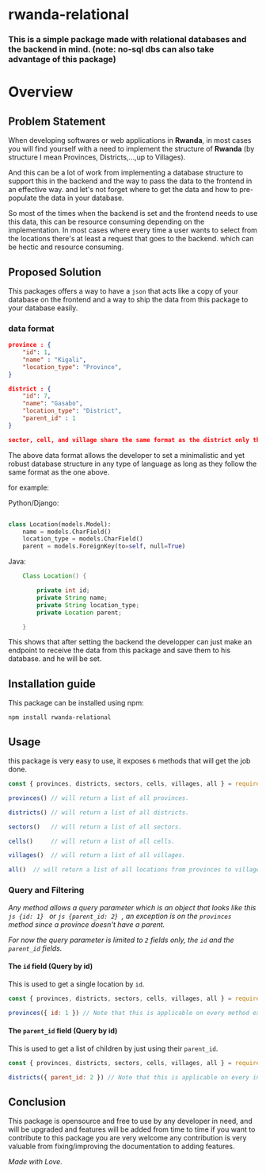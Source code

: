 # rwanda-relational

### This is a simple package made with relational databases and the backend in mind. (note: no-sql dbs can also take advantage of this package)

# Overview

## Problem Statement

When developing softwares or web applications in **Rwanda**, in most cases you will find yourself with a need to implement the structure of **Rwanda** (by structure I mean Provinces, Districts,...,up to Villages). 

And this can be a lot of work from implementing a database structure to support this in the backend and the way to pass the data to the frontend in an effective way. and let's not forget where to get the data and how to pre-populate the data in your database.

So most of the times when the backend is set and the frontend needs to use this data, this can be resource consuming depending on the implementation. In most cases where every time a user wants to select from the locations there's at least a request that goes to the backend. which can be hectic and resource consuming.

## Proposed Solution

This packages offers a way to have a `json` that acts like a copy of your database on the frontend and a way to ship the data from this package to your database easily.

### data format

```json
province : {
    "id": 1,
    "name" : "Kigali",
    "location_type": "Province", 
}

district : {
    "id": 7,
    "name": "Gasabo",
    "location_type": "District",
    "parent_id" : 1
}

sector, cell, and village share the same format as the district only thing that changes is the location_type value.

```

The above data format allows the developer to set a minimalistic and yet robust database structure in any type of language as long as they follow the same format as the one above.

for example:

Python/Django: 

```python

class Location(models.Model):
    name = models.CharField()
    location_type = models.CharField()
    parent = models.ForeignKey(to=self, null=True)

```

Java:

```java
    Class Location() {

        private int id;
        private String name;
        private String location_type;
        private Location parent;

    }
```

This shows that after setting the backend the developper can just make an endpoint to receive the data from this package and save them to his database. and he will be set.

## Installation guide

This package can be installed using npm:

``` npm install rwanda-relational ```

## Usage

this package is very easy to use, it exposes `6` methods that will get the job done.

```js 
const { provinces, districts, sectors, cells, villages, all } = require('rwanda-relational')

provinces() // will return a list of all provinces.

districts() // will return a list of all districts.

sectors()   // will return a list of all sectors.

cells()     // will return a list of all cells.

villages()  // will return a list of all villages.

all()  // will return a list of all locations from provinces to villages.

```





### Query and Filtering


*Any  method allows a query parameter which is an object that looks like this ```js {id: 1} ``` or ```js {parent_id: 2} ```, an exception is on the `provinces` method since a province doesn't have a parent.*

*For now the query parameter is limited to `2` fields only, the `id` and the `parent_id` fields.*

#### The `id` field (Query by id)

This is used to get a single location by `id`.

```js
const { provinces, districts, sectors, cells, villages, all } = require('rwanda-relational')

provinces({ id: 1 }) // Note that this is applicable on every method exposed. 

```

#### The `parent_id` field (Query by id)

This is used to get a list of children by just using their `parent_id`.

```js
const { provinces, districts, sectors, cells, villages, all } = require('rwanda-relational')

districts({ parent_id: 2 }) // Note that this is applicable on every instance that has a parent.

```


## Conclusion

This package is opensource and free to use by any developer in need, and will be upgraded and features will be added from time to time if you want to contribute to this package you are very welcome any contribution is very valuable from fixing/improving the documentation to adding features.

*Made with Love.*